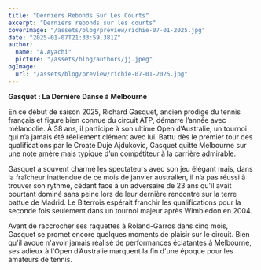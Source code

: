 ```yaml
---
title: "Derniers Rebonds Sur Les Courts"
excerpt: "Derniers rebonds sur les courts"
coverImage: "/assets/blog/preview/richie-07-01-2025.jpg"
date: "2025-01-07T21:33:59.381Z"
author:
  name: "A.Ayachi"
  picture: "/assets/blog/authors/jj.jpeg"
ogImage:
  url: "/assets/blog/preview/richie-07-01-2025.jpg"
---
```


**Gasquet : La Dernière Danse à Melbourne**

En ce début de saison 2025, Richard Gasquet, ancien prodige du tennis français et figure bien connue du circuit ATP, démarre l’année avec mélancolie. À 38 ans, il participe à son ultime Open d’Australie, un tournoi qui n’a jamais été réellement clément avec lui. Battu dès le premier tour des qualifications par le Croate Duje Ajdukovic, Gasquet quitte Melbourne sur une note amère mais typique d’un compétiteur à la carrière admirable.

Gasquet a souvent charmé les spectateurs avec son jeu élégant mais, dans la fraîcheur inattendue de ce mois de janvier australien, il n’a pas réussi à trouver son rythme, cédant face à un adversaire de 23 ans qu'il avait pourtant dominé sans peine lors de leur dernière rencontre sur la terre battue de Madrid. Le Biterrois espérait franchir les qualifications pour la seconde fois seulement dans un tournoi majeur après Wimbledon en 2004.

Avant de raccrocher ses raquettes à Roland-Garros dans cinq mois, Gasquet se promet encore quelques moments de plaisir sur le circuit. Bien qu'il avoue n'avoir jamais réalisé de performances éclatantes à Melbourne, ses adieux à l'Open d’Australie marquent la fin d'une époque pour les amateurs de tennis.
